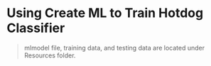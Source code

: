 # Using Create ML to Train Hotdog Classifier

> mlmodel file, training data, and testing data are located under Resources
> folder.
